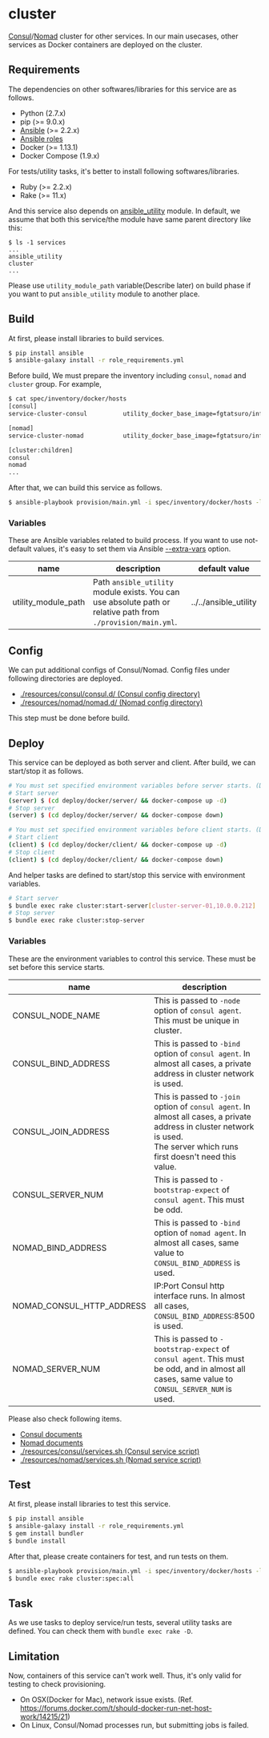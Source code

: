 cluster
=======

[Consul](https://www.consul.io/docs/)/[Nomad](https://www.nomadproject.io/docs/) cluster
for other services. In our main usecases, other services as Docker containers are deployed
on the cluster.

Requirements
------------

The dependencies on other softwares/libraries for this service are as follows.

- Python (2.7.x)
- pip (>= 9.0.x)
- [Ansible](http://docs.ansible.com/ansible/index.html) (>= 2.2.x)
- [Ansible roles](./role_requirements.yml)
- Docker (>= 1.13.1)
- Docker Compose (1.9.x)

For tests/utility tasks, it's better to install following softwares/libraries.

- Ruby (>= 2.2.x)
- Rake (>= 11.x)

And this service also depends on [ansible_utility](https://github.com/FGtatsuro/ansible_utility) module.
In default, we assume that both this service/the module have same parent directory like this:

```
$ ls -1 services
...
ansible_utility
cluster
...
```

Please use `utility_module_path` variable(Describe later) on build phase if you want to put `ansible_utility` module to another place.

Build
-----

At first, please install libraries to build services.

```bash
$ pip install ansible
$ ansible-galaxy install -r role_requirements.yml
```

Before build, We must prepare the inventory including `consul`, `nomad` and `cluster` group. For example,

```bash
$ cat spec/inventory/docker/hosts
[consul]
service-cluster-consul          utility_docker_base_image=fgtatsuro/infra-bridgehead:alpine-3.3 utility_docker_commit_image=fgtatsuro/consul:0.1

[nomad]
service-cluster-nomad           utility_docker_base_image=fgtatsuro/infra-bridgehead:debian-jessie utility_docker_commit_image=fgtatsuro/nomad:0.1

[cluster:children]
consul
nomad
...
```

After that, we can build this service as follows.

```bash
$ ansible-playbook provision/main.yml -i spec/inventory/docker/hosts -l cluster
```

### Variables

These are Ansible variables related to build process.
If you want to use not-default values, it's easy to set them via Ansible [--extra-vars](http://docs.ansible.com/ansible/playbooks_variables.html#passing-variables-on-the-command-line) option.

|name|description|default value|
|---|---|---|
|utility_module_path|Path `ansible_utility` module exists. You can use absolute path or relative path from `./provision/main.yml`.|../../ansible_utility|

Config
------

We can put additional configs of Consul/Nomad. Config files under following directories are deployed.

- [./resources/consul/consul.d/ (Consul config directory)](./resources/consul/consul.d/)
- [./resources/nomad/nomad.d/ (Nomad config directory)](./resources/nomad/nomad.d/)

This step must be done before build.

Deploy
------

This service can be deployed as both server and client. After build, we can start/stop it as follows.

```bash
# You must set specified environment variables before server starts. (Describe later)
# Start server
(server) $ (cd deploy/docker/server/ && docker-compose up -d)
# Stop server
(server) $ (cd deploy/docker/server/ && docker-compose down)

# You must set specified environment variables before client starts. (Describe later)
# Start client
(client) $ (cd deploy/docker/client/ && docker-compose up -d)
# Stop client
(client) $ (cd deploy/docker/client/ && docker-compose down)
```

And helper tasks are defined to start/stop this service with environment variables.

```bash
# Start server
$ bundle exec rake cluster:start-server[cluster-server-01,10.0.0.212]
# Stop server
$ bundle exec rake cluster:stop-server
```

### Variables

These are the environment variables to control this service. These must be set before this service starts.

|name|description|example value|usage type|
|---|---|---|---|
|CONSUL_NODE_NAME|This is passed to `-node` option of `consul agent`. This must be unique in cluster.|cluster-server-01|server/client|
|CONSUL_BIND_ADDRESS|This is passed to `-bind` option of `consul agent`. In almost all cases, a private address in cluster network is used.|10.0.0.212|server/client|
|CONSUL_JOIN_ADDRESS|This is passed to `-join` option of `consul agent`. In almost all cases, a private address in cluster network is used. <br>The server which runs first doesn't need this value.|10.0.0.212|server/client|
|CONSUL_SERVER_NUM|This is passed to `-bootstrap-expect` of `consul agent`. This must be odd.|3|server|
|NOMAD_BIND_ADDRESS|This is passed to `-bind` option of `nomad agent`. In almost all cases, same value to `CONSUL_BIND_ADDRESS` is used.|10.0.0.212|server/client|
|NOMAD_CONSUL_HTTP_ADDRESS|IP:Port Consul http interface runs. In almost all cases, `CONSUL_BIND_ADDRESS`:8500 is used.|10.0.0.212:8500|server/client|
|NOMAD_SERVER_NUM|This is passed to `-bootstrap-expect` of `consul agent`. This must be odd, and in almost all cases, same value to `CONSUL_SERVER_NUM` is used.|3|server|

Please also check following items.

- [Consul documents](https://www.consul.io/docs/)
- [Nomad documents](https://www.nomadproject.io/docs/)
- [./resources/consul/services.sh (Consul service script)](./resources/consul/services.sh)
- [./resources/nomad/services.sh (Nomad service script)](./resources/nomad/services.sh)

Test
----

At first, please install libraries to test this service.

```bash
$ pip install ansible
$ ansible-galaxy install -r role_requirements.yml
$ gem install bundler
$ bundle install
```

After that, please create containers for test, and run tests on them.

```bash
$ ansible-playbook provision/main.yml -i spec/inventory/docker/hosts -l cluster
$ bundle exec rake cluster:spec:all
```

Task
----

As we use tasks to deploy service/run tests, several utility tasks are defined. You can check them with `bundle exec rake -D`.

Limitation
----------

Now, containers of this service can't work well. Thus, it's only valid for testing to check provisioning.

- On OSX(Docker for Mac), network issue exists. (Ref. https://forums.docker.com/t/should-docker-run-net-host-work/14215/21)
- On Linux, Consul/Nomad processes run, but submitting jobs is failed.

